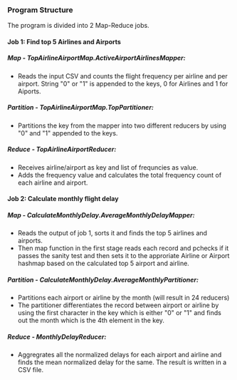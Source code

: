 ### Program Structure  

The program is divided into 2 Map-Reduce jobs.
 
#### Job 1: Find top 5 Airlines and Airports  
##### Map - TopAirlineAirportMap.ActiveAirportAirlinesMapper:
  - Reads the input CSV and counts the flight frequency per airline and per airport. String "0" or "1" is appended to the keys, 0 for Airlines and 1 for Aiports.

##### Partition - TopAirlineAirportMap.TopPartitioner:
  - Partitions the key from the mapper into two different reducers by using "0" and "1" appended to the keys.

##### Reduce - TopAirlineAirportReducer:
  - Receives airline/airport as key and list of frequncies as value.
  - Adds the frequency value and calculates the total frequency count of each airline and airport.  
  
    
#### Job 2: Calculate monthly flight delay
##### Map - CalculateMonthlyDelay.AverageMonthlyDelayMapper:
  - Reads the output of job 1, sorts it and finds the top 5 airlines and airports.
  - Then map function in the first stage reads each record and pchecks if it passes the sanity test and then sets it to the approriate Airline or Airport hashmap based on the calculated top 5 airport and airline.

##### Partition - CalculateMonthlyDelay.AverageMonthlyPartitioner:
  - Partitions each airport or airline by the month (will result in 24 reducers)  
  - The partitioner differentiates the record between airport or airline by using the first character in the key which is either "0" or "1" and finds out the month which is the 4th element in the key.  

##### Reduce - MonthlyDelayReducer:
  - Aggregrates all the normalized delays for each airport and airline and finds the mean normalized delay for the same. The result is written in a CSV file.  
  

